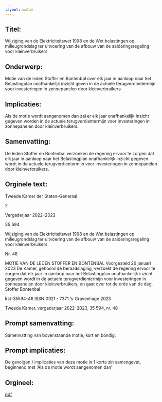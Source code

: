 ```yaml
---
layout: motie
---
```

## Titel:
Wijziging van de Elektriciteitswet 1998 en de Wet belastingen op milieugrondslag ter uitvoering van de afbouw van de salderingsregeling voor kleinverbruikers
## Onderwerp:
Motie van de leden Stoffer en Bontenbal over elk jaar in aanloop naar het Belastingplan onafhankelijk inzicht geven in de actuele terugverdientermijn voor investeringen in zonnepanelen door kleinverbruikers
## Implicaties:

Als de motie wordt aangenomen dan zal er elk jaar onafhankelijk inzicht gegeven worden in de actuele terugverdientermijn voor investeringen in zonnepanelen door kleinverbruikers.
## Samenvatting:

De leden Stoffer en Bontenbal verzoeken de regering ervoor te zorgen dat elk jaar in aanloop naar het Belastingplan onafhankelijk inzicht gegeven wordt in de actuele terugverdientermijn voor investeringen in zonnepanelen door kleinverbruikers.
## Orginele text:


Tweede Kamer der Staten-Generaal

2

Vergaderjaar 2022–2023

35 594

Wijziging van de Elektriciteitswet 1998 en de
Wet belastingen op milieugrondslag ter
uitvoering van de afbouw van de
salderingsregeling voor kleinverbruikers

Nr. 48

MOTIE VAN DE LEDEN STOFFER EN BONTENBAL
Voorgesteld 26 januari 2023
De Kamer,
gehoord de beraadslaging,
verzoekt de regering ervoor te zorgen dat elk jaar in aanloop naar het
Belastingplan onafhankelijk inzicht gegeven wordt in de actuele terugverdientermijn voor investeringen in zonnepanelen door kleinverbruikers,
en gaat over tot de orde van de dag.
Stoffer
Bontenbal

kst-35594-48
ISSN 0921 - 7371
’s-Gravenhage 2023

Tweede Kamer, vergaderjaar 2022–2023, 35 594, nr. 48


## Prompt samenvatting:
Samenvatting van bovenstaande motie, kort en bondig:


## Prompt implicaties:
De gevolgen / implicaties van deze motie in 1 korte zin samengevat, beginnend met 'Als de motie wordt aangenomen dan' 

## Orgineel:
[pdf](https://gegevensmagazijn.tweedekamer.nl/OData/v4/2.0/Document(db1d6c61-f2af-4f6b-b23f-db592524dec1)/resource)
